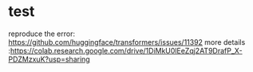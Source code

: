 # test
 reproduce the error: https://github.com/huggingface/transformers/issues/11392
 more details :https://colab.research.google.com/drive/1DiMkU0lEeZqj2AT9DrafP_X-PDZMzxuK?usp=sharing